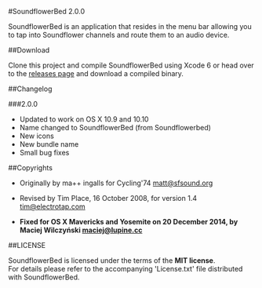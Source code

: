 #SoundflowerBed 2.0.0

SoundflowerBed is an application that resides in the menu bar allowing you to tap into Soundflower channels and route them to an audio device.

##Download

Clone this project and compile SoundflowerBed using Xcode 6 or head over to the [releases page](https://github.com/mLupine/SoundflowerBed/releases) and download a compiled binary.

##Changelog

###2.0.0

* Updated to work on OS X 10.9 and 10.10
* Name changed to SoundflowerBed (from Soundflowerbed)
* New icons
* New bundle name
* Small bug fixes

##Copyrights

* Originally by ma++ ingalls for Cycling'74 matt@sfsound.org

* Revised by Tim Place, 16 October 2008, for version 1.4 tim@electrotap.com

* **Fixed for OS X Mavericks and Yosemite on 20 December 2014, by Maciej Wilczyński <maciej@lupine.cc>**


##LICENSE

SoundflowerBed is licensed under the terms of the **MIT license**.  
For details please refer to the accompanying 'License.txt' file distributed with SoundflowerBed.


